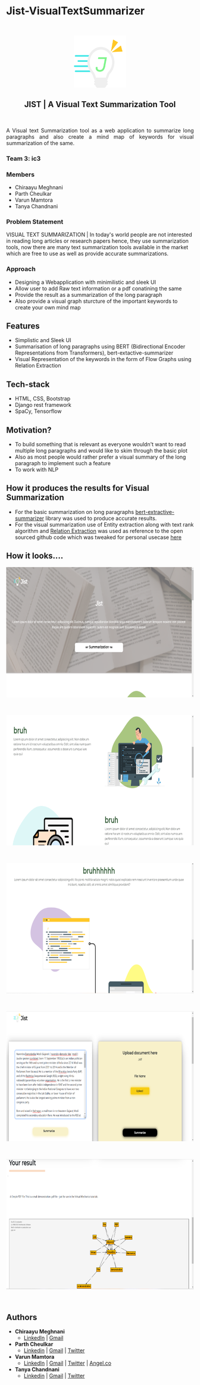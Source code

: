 # Jist-VisualTextSummarizer
<br />

<p align="center">
    <img src="summarizer/static/assets/logo.png" width="140" height="140"/>
</p>

<h2 align="center">JIST | A Visual Text Summarization Tool</h2>
<br />

<p align="justify">
    A Visual text Summarization tool as a web application to summarize long paragraphs and also create a mind map of keywords for visual summarization of the same.
</p>

### Team 3: ic3

### Members
- Chiraayu Meghnani
- Parth Cheulkar
- Varun Mamtora
- Tanya Chandnani

### Problem Statement
VISUAL TEXT SUMMARIZATION | In today's world people are not interested in reading long articles or research papers hence, they use summarization tools, now there are many text summarization tools available in the market which are free to use as well as provide accurate summarizations.

### Approach
- Designing a Webapplication with minimilistic and sleek UI
- Allow user to add Raw text information or a pdf conatining the same
- Provide the result as a summarization of the long paragraph
- Also provide a visual graph sturcture of the important keywords to create your own mind map

## Features 

- Simplistic and Sleek UI 
- Summarisation of long paragraphs using BERT (Bidirectional Encoder Representations from Transformers), bert-extactive-summarizer
- Visual Representation of the keywords in the form of Flow Graphs using Relation Extraction

## Tech-stack

- HTML, CSS, Bootstrap
- Django rest framework
- SpaCy, Tensorflow

## Motivation?

- To build something that is relevant as everyone wouldn't want to read multiple long paragraphs and would like to skim through the basic plot
- Also as most people would rather prefer a visual summary of the long paragraph to implement such a feature
- To work with NLP

## How it produces the results for Visual Summarization
- For the basic summarization on long paragraphs [bert-extractive-summarizer](https://pypi.org/project/bert-extractive-summarizer/) library was used to produce accurate results.
- For the visual summarization use of Entity extraction along with text rank algorithm and [Relation Extraction](https://towardsdatascience.com/how-to-train-a-joint-entities-and-relation-extraction-classifier-using-bert-transformer-with-spacy-49eb08d91b5c) was used as reference to the open sourced github code which was tweaked for personal usecase [here](https://github.com/BrambleXu/news-graph)

## How it looks....
<p align="center">
    <img src="summarizer/static/assets/ps1.png" width="750" height="350"/>
</p>
<br/>
<p align="center">
    <img src="summarizer/static/assets/ps2.png" width="750" height="350"/>
</p>
<br/>
<p align="center">
    <img src="summarizer/static/assets/ps3.png" width="750" height="350"/>
</p>
<br/>
<p align="center">
    <img src="summarizer/static/assets/ps4.png" width="750" height="350"/>
</p>
<br/>
<p align="center">
    <img src="summarizer/static/assets/ps5.png" width="750" height="350"/>
</p>
<br/>

## Authors

- **Chiraayu Meghnani**
    - [LinkedIn](http://www.linkedin.com/in/chiraayu-pravin) | [Gmail](mailto:chiraayupm@gmail.com) 
- **Parth Cheulkar**
    - [Linkedin](https://linkedin.com/in/parthcheulkar/) | [Gmail](mailto:pscheulkar12@gmail.com) | [Twitter](https://twitter.com/Parth_Vader__)
- **Varun Mamtora**
    - [LinkedIn](https://www.linkedin.com/in/varun-mamtora-0b725b171/) | [Gmail](mailto:varunmamtora@gmail.com) | [Twitter](https://twitter.com/MamtoraVarun) | [Angel.co](https://angel.co/u/varun-mamtora)
- **Tanya Chandnani**
    - [Linkedin](https://www.linkedin.com/in/tanya-chandnani) | [Gmail](mailto:tanya.r.chandnani@gmail.com) | [Twitter](https://twitter.com/tanya_chandnani)
